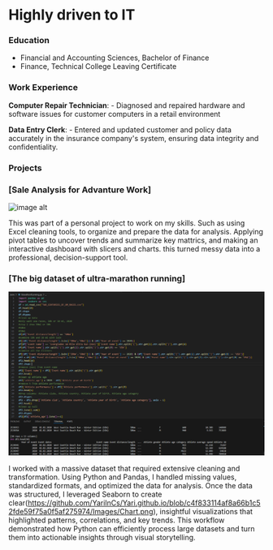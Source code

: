 # Highly driven to IT

### Education
- Financial and Accounting Sciences, Bachelor of Finance
- Finance, Technical College Leaving Certificate

### Work Experience
**Computer Repair Technician**: - Diagnosed and repaired hardware and software issues for customer computers in a retail environment

**Data Entry Clerk**: - Entered and updated customer and policy data accurately in the insurance company's system, ensuring data integrity and confidentiality. 

### Projects
### [Sale Analysis for Advanture Work] 
![image alt]([https://github.com/YariInCs/Yari.github.io/blob/5bad7bafa8820a35e722e1cd5fa8acf58a49cb39/Images/Python.png](https://github.com/YariInCs/Yari.github.io/blob/8e903911c20546514cd16455686059b872e184fb/Images/ExcelDashboard.png))

This was part of a personal project to work on my skills. Such as using Excel cleaning tools, to organize and prepare the data for analysis. Applying pivot tables to uncover trends and summarize key mattrics, and making an interactive dashboard with slicers and charts. this turned messy data into a professional, decision-support tool.

### [The big dataset of ultra-marathon running]
![image alt](https://github.com/YariInCs/Yari.github.io/blob/5bad7bafa8820a35e722e1cd5fa8acf58a49cb39/Images/Python.png)

I worked with a massive dataset that required extensive cleaning and transformation. Using Python and Pandas, I handled missing values, standardized formats, and optimized the data for analysis. Once the data was structured, I leveraged Seaborn to create clear(https://github.com/YariInCs/Yari.github.io/blob/c4f833114af8a66b1c52fde59f75a0f5af275974/Images/Chart.png), insightful visualizations that highlighted patterns, correlations, and key trends. This workflow demonstrated how Python can efficiently process large datasets and turn them into actionable insights through visual storytelling.





